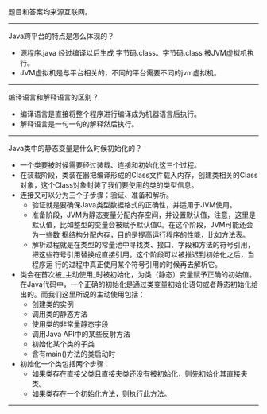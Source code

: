 题目和答案均来源互联网。
- - -
Java跨平台的特点是怎么体现的？
* 源程序.java 经过编译以后生成 字节码.class。字节码.class 被JVM虚拟机执行。
* JVM虚拟机是与平台相关的，不同的平台需要不同的jvm虚拟机。
- - -
编译语言和解释语言的区别？
* 编译语言是直接将整个程序进行编译成为机器语言后执行。
* 解释语言是一句一句的解释然后执行。
- - -
Java类中的静态变量是什么时候初始化的？
* 一个类要被时候需要经过装载、连接和初始化这三个过程。
* 在装载阶段，类装在器把编译形成的Class文件载入内存，创建类相关的Class对象，这个Class对象封装了我们要使用的类的类型信息。
* 连接又可以分为三个子步骤：验证、准备和解析。
  * 验证就是要确保Java类型数据格式的正确性，并适用于JVM使用。
  * 准备阶段，JVM为静态变量分配内存空间，并设置默认值，注意，这里是默认值，比如整型的变量会被赋予默认值0。在这个阶段，JVM可能还会为一些数
  据结构分配内存，目的是提高运行程序的性能，比如方法表。
  * 解析过程就是在类型的常量池中寻找类、接口、字段和方法的符号引用，把这些符号引用替换成直接引用。这个阶段可以被推迟到初始化之后，当程序运
  行的过程中真正使用某个符号引用的时候再去解析它。
* 类会在首次被_主动使用_时被初始化，为类（静态）变量赋予正确的初始值。在Java代码中，一个正确的初始化是通过类变量初始化语句或者静态初始化给
出的。而我们这里所说的主动使用包括：
  * 创建类的实例
  * 调用类的静态方法
  * 使用类的非常量静态字段
  * 调用Java API中的某些反射方法
  * 初始化某个类的子类
  * 含有main()方法的类启动时
* 初始化一个类包括两个步骤：
  * 如果类存在直接父类且直接夫类还没有被初始化，则先初始化其直接夫类。
  * 如果类存在一个初始化方法，则执行此方法。
- - -